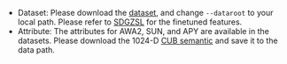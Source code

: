 - Dataset: Please download the [dataset](https://www.mpi-inf.mpg.de/departments/computer-vision-and-machine-learning/research/zero-shot-learning/zero-shot-learning-the-good-the-bad-and-the-ugly), and change `--dataroot` to your local path. Please refer to [SDGZSL](https://github.com/uqzhichen/SDGZSL) for the finetuned features.
- Attribute: The attributes for AWA2, SUN, and APY are available in the datasets. Please download the 1024-D [CUB semantic](https://github.com/Hanzy1996/CE-GZSL) and save it to the data path.